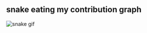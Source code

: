 
## snake eating my contribution graph
![snake gif](https://github.com/omr4125/omr4125/blob/output/github-contribution-grid-snake.gif)
